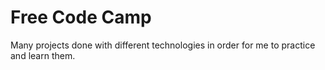 # Free Code Camp

Many projects done with different technologies in order for me to practice and learn them.
